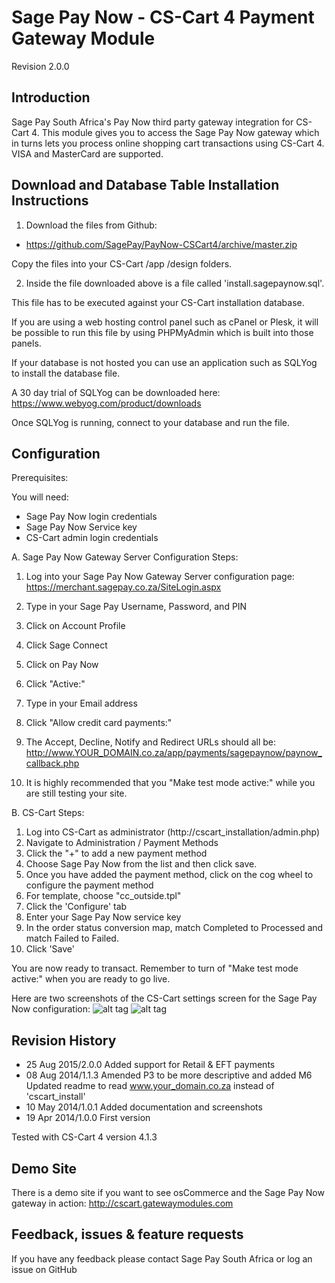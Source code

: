 Sage Pay Now - CS-Cart 4 Payment Gateway Module
===============================================

Revision 2.0.0

Introduction
------------

Sage Pay South Africa's Pay Now third party gateway integration for CS-Cart 4. This module gives you to access the Sage Pay Now gateway which in turns lets you process online shopping cart transactions using CS-Cart 4. VISA and MasterCard are supported.

Download and Database Table Installation Instructions
------------------------------------------------

1. Download the files from Github:
* https://github.com/SagePay/PayNow-CSCart4/archive/master.zip

Copy the files into your CS-Cart /app /design folders.

2. Inside the file downloaded above is a file called 'install.sagepaynow.sql'.

This file has to be executed against your CS-Cart installation database.

If you are using a web hosting control panel such as cPanel or Plesk, it will be possible to run this file by using PHPMyAdmin which is built into those panels.

If your database is not hosted you can use an application such as SQLYog to install the database file.

A 30 day trial of SQLYog can be downloaded here:
https://www.webyog.com/product/downloads

Once SQLYog is running, connect to your database and run the file.


Configuration
-------------

Prerequisites:

You will need:
* Sage Pay Now login credentials
* Sage Pay Now Service key
* CS-Cart admin login credentials

A. Sage Pay Now Gateway Server Configuration Steps:

1. Log into your Sage Pay Now Gateway Server configuration page:
	https://merchant.sagepay.co.za/SiteLogin.aspx
2. Type in your Sage Pay Username, Password, and PIN
2. Click on Account Profile
3. Click Sage Connect
4. Click on Pay Now
5. Click "Active:"
6. Type in your Email address
7. Click "Allow credit card payments:"

8. The Accept, Decline, Notify and Redirect URLs should all be:
	http://www.YOUR_DOMAIN.co.za/app/payments/sagepaynow/paynow_callback.php

9. It is highly recommended that you "Make test mode active:" while you are still testing your site.

B. CS-Cart Steps:

1. Log into CS-Cart as administrator (http://cscart_installation/admin.php)
2. Navigate to Administration / Payment Methods
3. Click the "+" to add a new payment method
4. Choose Sage Pay Now from the list and then click save.
5. Once you have added the payment method, click on the cog wheel to configure the payment method
6. For template, choose "cc_outside.tpl"
7. Click the 'Configure' tab
8. Enter your Sage Pay Now service key
9. In the order status conversion map, match Completed to Processed and match Failed to Failed.
10. Click 'Save'

You are now ready to transact. Remember to turn of "Make test mode active:" when you are ready to go live.

Here are two screenshots of the CS-Cart settings screen for the Sage Pay Now configuration:
![alt tag](http://cscart.gatewaymodules.com/cscart_screenshot1.png)
![alt tag](http://cscart.gatewaymodules.com/cscart_screenshot2.png)

Revision History
----------------

* 25 Aug 2015/2.0.0 Added support for Retail & EFT payments
* 08 Aug 2014/1.1.3 Amended P3 to be more descriptive and added M6
                    Updated readme to read www.your_domain.co.za instead of 'cscart_install'
* 10 May 2014/1.0.1	Added documentation and screenshots
* 19 Apr 2014/1.0.0	First version

Tested with CS-Cart 4 version 4.1.3

Demo Site
---------
There is a demo site if you want to see osCommerce and the Sage Pay Now gateway in action:
http://cscart.gatewaymodules.com

Feedback, issues & feature requests
-----------------------------------
If you have any feedback please contact Sage Pay South Africa or log an issue on GitHub


